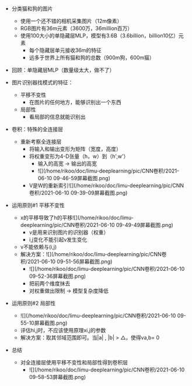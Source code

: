 * 分类猫和狗的图片
  * 使用一个还不错的相机采集图片（12m像素）
  * RGB图片有36m元素（3600万，36million百万）
  * 使用100大小的单隐藏层MLP，模型有3.6B（3.6billion，billion10亿）元素
    * 每个隐藏层单元接收36m的特征
    * 远多于世界上所有猫和狗的总数（900m狗，600m猫）
* 回顾：单隐藏层MLP（数量级太大，做不了）



* 图片识别器找模式的特征：
  * 平移不变性
    * 在图片的任何地方，能够识别出一个东西
  * 局部性
    * 看局部的信息就能识别出
* 卷积：特殊的全连接层
  * 重新考察全连接层
    * 将输入和输出变形为矩阵（宽度，高度）
    * 将权重变形为4-D张量（h，w）到（h',w'）
      * 输入的高宽 -> 输出的高宽
      * ![](/home/rikoo/doc/limu-deeplearning/pic/CNN卷积/2021-06-10 09-46-59屏幕截图.png)
    * V是W的重新索引![](/home/rikoo/doc/limu-deeplearning/pic/CNN卷积/2021-06-10 09-39-09屏幕截图.png)
* 运用原则#1 平移不变性
  * x的平移导致了h的平移![](/home/rikoo/doc/limu-deeplearning/pic/CNN卷积/2021-06-10 09-49-49屏幕截图.png)
    * v是用来识别图片的识别器（权重）
    * i,j变化不能引起v发生变化
  * v不能依赖与(i,j)
  * 解决方案：![](/home/rikoo/doc/limu-deeplearning/pic/CNN卷积/2021-06-10 09-51-56屏幕截图.png)
    * ![](/home/rikoo/doc/limu-deeplearning/pic/CNN卷积/2021-06-10 09-52-36屏幕截图.png)
    * 把前两个维度抹去
    * 对权重做出限制  -> 模型复杂度降低
* 运用原则#2 局部性
  * ![](/home/rikoo/doc/limu-deeplearning/pic/CNN卷积/2021-06-10 09-55-10屏幕截图.png)
  * 评估hi,j时，不应该使用原理xi,j的参数
  * 解决方案：取其邻域范围即可。当|a| , |b| > △，使得va,b= 0



* 总结
  * 对全连接层使用平移不变性和局部性得到卷积层
    * ![](/home/rikoo/doc/limu-deeplearning/pic/CNN卷积/2021-06-10 09-58-53屏幕截图.png)

